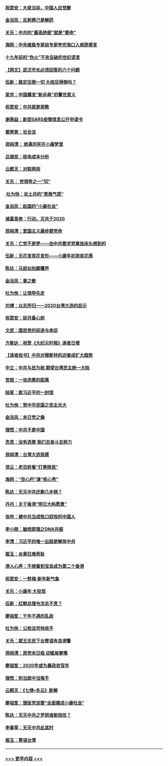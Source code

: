 #### [祝君安：大疫当前，中国人应觉醒](../pages/nsc993/n11821946.md?t=01270331) 
#### [金浴凤：反躬罪己是解药](../pages/nsc993/n11820280.md?t=01270331) 
#### [关乐：中共的“最高绝密”就是“要命”](../pages/nsc993/n11816946.md?t=01270331) 
#### [海网：中央维稳专家组专家夸完海口入病房感言](../pages/nsc993/n11815138.md?t=01270331) 
#### [十九年前的“伪火”不攻自破的世纪谎言](../pages/nsc993/n11813238.md?t=01270331) 
#### [【网文】武汉市长必须回答的六个问题](../pages/nsc993/n11813848.md?t=01270331) 
#### [伍新：稳定压倒一切 大疫压得倒吗？](../pages/nsc993/n11812634.md?t=01270331) 
#### [梁京：中国爆发“新非典”的警世意义](../pages/nsc993/n11812554.md?t=01270331) 
#### [祝君安：中共就是邪教](../pages/nsc993/n11812431.md?t=01270331) 
#### [谢燕益：新型SARS疫情信息公开申请书](../pages/nsc993/n11808840.md?t=01270331) 
#### [蜀笑笑：论合法](../pages/nsc993/n11808064.md?t=01270331) 
#### [郑纯清： 她真的死在小康梦里](../pages/nsc993/n11806623.md?t=01270331) 
#### [吕锡民：核电成本分析](../pages/nsc993/n11806284.md?t=01270331) 
#### [云鹤天：对联两则](../pages/nsc993/n11805957.md?t=01270331) 
#### [关乐： 党领导之一“切”](../pages/nsc993/n11804505.md?t=01270331) 
#### [ 吐为快：论土共的“贵族气质”](../pages/nsc993/n11804490.md?t=01270331) 
#### [金浴凤：赵国的“小康社会”](../pages/nsc993/n11804452.md?t=01270331) 
#### [诸葛高参：行动，灭共于2020](../pages/nsc993/n11804120.md?t=01270331) 
#### [郑纯清：爱国主义最终要党命](../pages/nsc993/n11802197.md?t=01270331) 
#### [关乐：亡党不是梦——由中共要求党章放床头想到的](../pages/nsc993/n11802156.md?t=01270331) 
#### [伍新：无花言现花言形——小康年初哭吴花燕](../pages/nsc993/n11800044.md?t=01270331) 
#### [陈达：马屁似拍颠覆声](../pages/nsc993/n11800010.md?t=01270331) 
#### [金浴凤：春之歌](../pages/nsc993/n11797687.md?t=01270331) 
#### [吐为快：让领导先走](../pages/nsc993/n11797512.md?t=01270331) 
#### [刘博：众志所归——2020台湾大选的启示](../pages/nsc993/n11796878.md?t=01270331) 
#### [祝君安：妖共畜心剖](../pages/nsc993/n11794273.md?t=01270331) 
#### [文武：国民党的前途与命运](../pages/nsc993/n11794198.md?t=01270331) 
#### [方能达：祝贺《大纪元时报》读者日增](../pages/nsc993/n11793807.md?t=01270331) 
#### [【读者投书】中共对穆斯林的迫害成扩大趋势](../pages/nsc993/n11791371.md?t=01270331) 
#### [中立：中共与民为敌 期望台湾民主统一大陆](../pages/nsc993/n11790392.md?t=01270331) 
#### [苦胆：一张选票的距离](../pages/nsc993/n11788914.md?t=01270331) 
#### [陆客：致习近平的一封信](../pages/nsc993/n11788867.md?t=01270331) 
#### [吐为快：贺中华民国之民主光大](../pages/nsc993/n11788618.md?t=01270331) 
#### [金浴凤：末日党之像](../pages/nsc993/n11787475.md?t=01270331) 
#### [理悟：中共不是中国](../pages/nsc993/n11787463.md?t=01270331) 
#### [念贲：没有选票  我们去奋斗去努力](../pages/nsc993/n11787398.md?t=01270331) 
#### [郑纯清：台湾大选观感](../pages/nsc993/n11786210.md?t=01270331) 
#### [项云：老百姓看“打黑除恶”](../pages/nsc993/n11785398.md?t=01270331) 
#### [海网：“空心朽”演“核心秀”](../pages/nsc993/n11783874.md?t=01270331) 
#### [陈达：天灭中共还剩几步棋？](../pages/nsc993/n11783719.md?t=01270331) 
#### [丹丹：关于香港“明日大屿愿景”](../pages/nsc993/n11783273.md?t=01270331) 
#### [张林：被中共当成牲口奴役的中国人](../pages/nsc993/n11782397.md?t=01270331) 
#### [李小刚：脑控原理之DNA共振](../pages/nsc993/n11780962.md?t=01270331) 
#### [李清：习近平的唯一出路是解体中共](../pages/nsc993/n11780866.md?t=01270331) 
#### [振玉：炎黄巨难奇耻](../pages/nsc993/n11779632.md?t=01270331) 
#### [港人心声：不想看到宝岛成为第二个香港](../pages/nsc993/n11778817.md?t=01270331) 
#### [祝君安：一剪梅‧新年新气象](../pages/nsc993/n11776340.md?t=01270331) 
#### [关乐：小康年 大役现](../pages/nsc993/n11774213.md?t=01270331) 
#### [伍新：红朝总理令怎总不灵？](../pages/nsc993/n11770813.md?t=01270331) 
#### [廖祖笙：千年不遇的乱政](../pages/nsc993/n11770373.md?t=01270331) 
#### [吐为快：公检法司快收手](../pages/nsc993/n11770359.md?t=01270331) 
#### [关乐：就王志民下台寄语有良港警](../pages/nsc993/n11769903.md?t=01270331) 
#### [郑纯清：恶党末日临 动辄挨掌嘴](../pages/nsc993/n11769356.md?t=01270331) 
#### [廖祖笙：2020年或为暴政收官年](../pages/nsc993/n11768216.md?t=01270331) 
#### [理悟：别当郎中当推手](../pages/nsc993/n11768243.md?t=01270331) 
#### [云鹤天：《七律▪冬云》新解](../pages/nsc993/n11768204.md?t=01270331) 
#### [廖祖笙：饿饭党说要“全面建成小康社会”](../pages/nsc993/n11767482.md?t=01270331) 
#### [陈达：天灭中共之罗网谁能挡住？](../pages/nsc993/n11767465.md?t=01270331) 
#### [李春草：天灭中共此其时](../pages/nsc993/n11767452.md?t=01270331) 
#### [振玉：寄语台湾](../pages/nsc993/n11767432.md?t=01270331) 

----
#### [ >>> 更早内容 <<< ](../indexes/nsc993-earlier.md)
